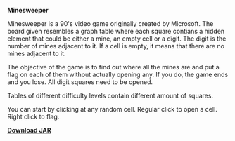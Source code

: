 **Minesweeper**

Minesweeper is a 90's video game originally created by Microsoft. The board given resembles a graph table where each square contians a hidden element that could be either a mine,
an empty cell or a digit. The digit is the number of mines adjacent to it. If a cell is empty, it means that there are no mines adjacent to it.

The objective of the game is to find out where all the mines are and put a flag on each of them without actually opening any. If you do, the game ends and you lose.
All digit squares need to be opened.

Tables of different difficulty levels contain different amount of squares.

You can start by clicking at any random cell.
Regular click to open a cell. Right click to flag.

<a href="https://github.com/luizasvetoslavova/minesweeper/raw/main/out/artifacts/minesweeper_jar/minesweeper.jar">**Download JAR**</a>
